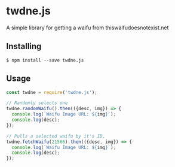 # twdne.js

A simple library for getting a waifu from thiswaifudoesnotexist.net

## Installing

```
$ npm install --save twdne.js
```

## Usage

```js
const twdne = require('twdne.js');

// Randomly selects one
twdne.randomWaifu().then(({desc, img}) => {
  console.log(`Waifu Image URL: ${img}`);
  console.log(desc);
});

// Pulls a selected waifu by it's ID.
twdne.fetchWaifu(21566).then(({desc, img}) => {
  console.log(`Waifu Image URL: ${img}`);
  console.log(desc);
});
```
